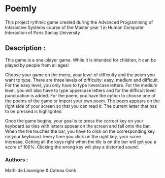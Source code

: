 # Poemly
This project rythmic game created during the Advanced Programming of Interactive Systems course of the Master year 1 in Human Computer Interaction of Paris Saclay University 

## Description :
This game is a one-player game. While it is intended for children, it can be played by people from all ages! 

Choose your game on the menu, your level of difficulty and the poem you want to type. There are three levels of difficulty: easy, medium and difficult. For the easy level, you only have to type lowercase letters. For the medium level, you will also have to type uppercase letters and for the difficult level punctuation is added. 
For the poem, you have the option to choose one of the poems of the game or import your own poem. The poem appears on the right side of your screen so that you can read it. The current letter that has to be pressed is highlighted. 

Once the game begins, your goal is to press the correct key on your keyboard as tiles with letters appear on the screen and fall onto the bar. When the tile touches the bar, you have to click on the corresponding key on your keyboard. Every time you click on the right key, your score increase. Getting all the keys right when the tile is on the bar will get you a score of 100%. Clicking the wrong key will play a distorted sound.

### Authors :

Mathilde Lasseigne & Cateau Oonk
